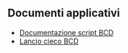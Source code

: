 ## Documenti applicativi
- [Documentazione script BCD](Sorgenti/MB/DOC/B£BCDO_A)
- [Lancio cieco BCD](Sorgenti/MB/DOC/B£BCDO_B)
